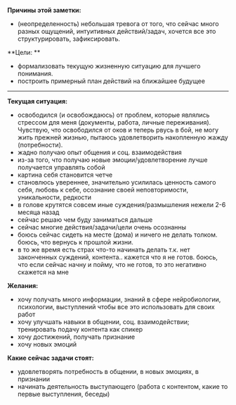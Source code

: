 **Причины этой заметки:**
- (неопределенность) небольшая тревога от того, что сейчас много разных ощущений, интуитивных действий/задач, хочется все это структурировать, зафиксировать.

**Цели: **
- формализовать текущую жизненную ситуацию для лучшего понимания.
- построить примерный план действий на ближайшее будущее

---


**Текущая ситуация:**
- освободился (и освобождаюсь) от проблем, которые являлись стрессом для меня (документы, работа, личные переживания). Чувствую, что освободился от оков и теперь рвусь в бой, не могу жить прежней жизнью, пытаюсь удовлетворить накопленную жажду (потребности).
- жадно получаю опыт общения и соц. взаимодействия
- из-за того, что получаю новые эмоции/удовлетворение лучше получается управлять собой
- картина себя становится четче
- становлюсь увереннее, значительно усилилась ценность самого себя, любовь к себе, осознание своей неповторимости, уникальности, редкости
- в голове крутятся совсем иные суждения/размышления нежели 2-6 месяца назад
- сейчас решаю чем буду заниматься дальше
- сейчас многие действия/задачи/цели очень осознанны
- боюсь сейчас сидеть на месте (дома) и ничего не делать толком. боюсь, что вернусь к прошлой жизни. 
- в то же время есть страх что-то начинать делать т.к. нет законченных суждений, контента.. кажется что я не готов. боюсь, что если сейчас начну и пойму, что не готов, то это негативно скажется на мне


**Желания:**
- хочу получать много информации, знаний в сфере нейробиологии, психологии, выступлений чтобы все это использовать для своих работ
- хочу улучшать навыки в общении, соц. взаимодействии; тренировать подачу контента как спикер
- хочу достижений, получать признание
- хочу новых эмоций

**Какие сейчас задачи стоят:**
- удовлетворять потребность в общении, в новых эмоциях, в признании
- начинать деятельность выступающего (работа с контентом, какие то первые выступления, беседы)